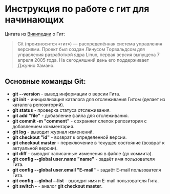 # Инструкция по работе с гит для начинающих

Цитата из [Википедии](https://ru.wikipedia.org/wiki/Git "Ссылка на Гит в Википедии") о Гит:
>Git (произносится «гит») — распределённая система управления версиями. Проект был создан Линусом Торвальдсом для управления разработкой ядра Linux, первая версия выпущена 7 апреля 2005 года. На сегодняшний день его поддерживает Джунио Хамано.

## Основные команды Git:
 - **git --version** - вывод информации о версии Гита.
 - **git init** - инициализация каталога для отслеживания Гитом (делает из каталога репозиторий).
 - **git status** - проверка статуса отслеживания.
 - **git add "file"** - добавление файла для отслеживания.
 - **git commit -m "comment"** - сохраняет слепок репозитория с добавлением комментария.
 - **git log** - выводит журнал изменений.
 - **git checkout "id"** - возврат к определенной версии.
 - **git checkout master** - переключение в текущее состояние (возврат к актуальной версии).
 - **git diff** - выводит записанные изменения в файле (до коммита).
 - **git config --global user.name "name"** - задаёт имя пользователя Гита.
 - **git config --global user.email "E-mail"** - задаёт E-mail пользователя Гита.
 - **git config --global --list** - выводит имя и E-mail пользователя Гита.
 - **git switch -** - аналог **git checkout master**.